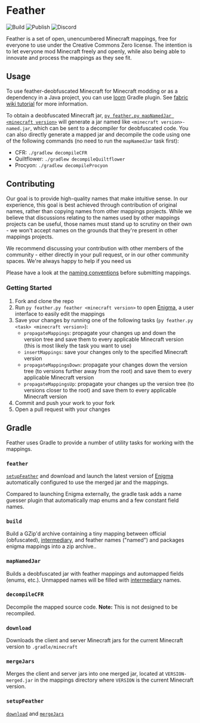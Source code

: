 # Feather

![Build](https://img.shields.io/github/workflow/status/OrnitheMC/feather-mappings/Build/1.7.2?label=Build)
![Publish](https://img.shields.io/github/workflow/status/OrnitheMC/feather-mappings/Publish/1.7.2?label=Publish)
![Discord](https://img.shields.io/discord/922262455453888542?color=5865F2&label=Discord&logo=Discord&logoColor=ffffff)

Feather is a set of open, unencumbered Minecraft mappings, free for everyone to use under the Creative Commons Zero license. The intention is to let 
everyone mod Minecraft freely and openly, while also being able to innovate and process the mappings as they see fit.

## Usage
To use feather-deobfuscated Minecraft for Minecraft modding or as a dependency in a Java project, you can use [loom](https://github.com/OrnitheMC/ornithe-loom) Gradle plugin. See [fabric wiki tutorial](https://fabricmc.net/wiki/tutorial:setup) for more information.

To obtain a deobfuscated Minecraft jar, [`py feather.py mapNamedJar <minecraft version>`](#mapNamedJar) will generate a jar named like `<minecraft version>-named.jar`, which can be sent to a decompiler for deobfuscated code.
You can also directly generate a mapped jar and decompile the code using one of the following commands (no need to run the `mapNamedJar` task first):
- CFR: `./gradlew decompileCFR`
- Quiltflower: `./gradlew decompileQuiltflower`
- Procyon: `./gradlew decompileProcyon`

## Contributing

Our goal is to provide high-quality names that make intuitive sense. In our experience, this goal is best achieved through contribution of original names, rather than copying names from other mappings projects. While we believe that discussions relating to the names used by other mappings projects can be useful, those names must stand up to scrutiny on their own - we won't accept names on the grounds that they're present in other mappings projects.

We recommend discussing your contribution with other members of the community - either directly in your pull request, or in our other community spaces. We're always happy to help if you need us

Please have a look at the [naming conventions](/CONVENTIONS.md) before submitting mappings.

### Getting Started

1. Fork and clone the repo
2. Run `py feather.py feather <minecraft version>` to open [Enigma](https://github.com/FabricMC/Enigma), a user interface to easily edit the mappings
3. Save your changes by running one of the following tasks (`py feather.py <task> <minecraft version>`):
   - `propagateMappings`: propagate your changes up and down the version tree and save them to every applicable Minecraft version (this is most likely the task you want to use)
   - `insertMappings`: save your changes only to the specified Minecraft version
   - `propagateMappingsDown`: propagate your changes down the version tree (to versions further away from the root) and save them to every applicable Minecraft version
   - `propagateMappingsUp`: propagate your changes up the version tree (to versions closer to the root) and save them to every applicable Minecraft version
4. Commit and push your work to your fork
5. Open a pull request with your changes

## Gradle
Feather uses Gradle to provide a number of utility tasks for working with the mappings.

### `feather`
[`setupFeather`](#setupFeather) and download and launch the latest version of [Enigma](https://github.com/FabricMC/Enigma) automatically configured to use the merged jar and the mappings.

Compared to launching Enigma externally, the gradle task adds a name guesser plugin that automatically map enums and a few constant field names.

### `build`
Build a GZip'd archive containing a tiny mapping between official (obfuscated), [intermediary](https://github.com/FabricMC/intermediary), and feather names ("named") and packages enigma mappings into a zip archive..

### `mapNamedJar`
Builds a deobfuscated jar with feather mappings and automapped fields (enums, etc.). Unmapped names will be filled with [intermediary](https://github.com/FabricMC/Intermediary) names.

### `decompileCFR`
Decompile the mapped source code. **Note:** This is not designed to be recompiled.

### `download`
Downloads the client and server Minecraft jars for the current Minecraft version to `.gradle/minecraft`

### `mergeJars`
Merges the client and server jars into one merged jar, located at `VERSION-merged.jar` in the mappings directory where `VERSION` is the current Minecraft version.

### `setupFeather`
[`download`](#download) and [`mergeJars`](#mergeJars)
